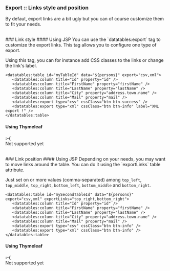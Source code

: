 ### Export :: Links style and position

By defaut, export links are a bit ugly but you can of course customize them to fit your needs.

<br />
### Link style
#### Using JSP
You can use the `datatables:export` tag to customize the export links. This tag allows you to configure one type of export.

Using this tag, you can for instance add CSS classes to the links or change the link\'s label.

	<datatables:table id="myTableId" data="${persons}" export="csv,xml">
	   <datatables:column title="Id" property="id" />
	   <datatables:column title="FirstName" property="firstName" />
	   <datatables:column title="LastName" property="lastName" />
	   <datatables:column title="City" property="address.town.name" />
	   <datatables:column title="Mail" property="mail" />
	   <datatables:export type="csv" cssClass="btn btn-success" />
	   <datatables:export type="xml" cssClass="btn btn-info" label="XML export !" />
	</datatables:table>

#### Using Thymeleaf
<p class="alert alert-error"><strong>:-(</strong><br /> Not supported yet</p>

<br />
### Link position
#### Using JSP
Depending on your needs, you may want to move links around the table. You can do it using the `exportLinks` table attribute.

Just set on or more values (comma-separated) among `top_left`, `top_middle`, `top_right`, `bottom_left`, `bottom_middle` and `bottom_right`.

	<datatables:table id="mySecondTableId" data="${persons}" export="csv,xml" exportLinks="top_right,bottom_right">
	   <datatables:column title="Id" property="id" />
	   <datatables:column title="FirstName" property="firstName" />
	   <datatables:column title="LastName" property="lastName" />
	   <datatables:column title="City" property="address.town.name" />
	   <datatables:column title="Mail" property="mail" />
	   <datatables:export type="csv" cssClass="btn btn-info" />
	   <datatables:export type="xml" cssClass="btn btn-info" />
	</datatables:table>

#### Using Thymeleaf
<p class="alert alert-error"><strong>:-(</strong><br /> Not supported yet</p>

